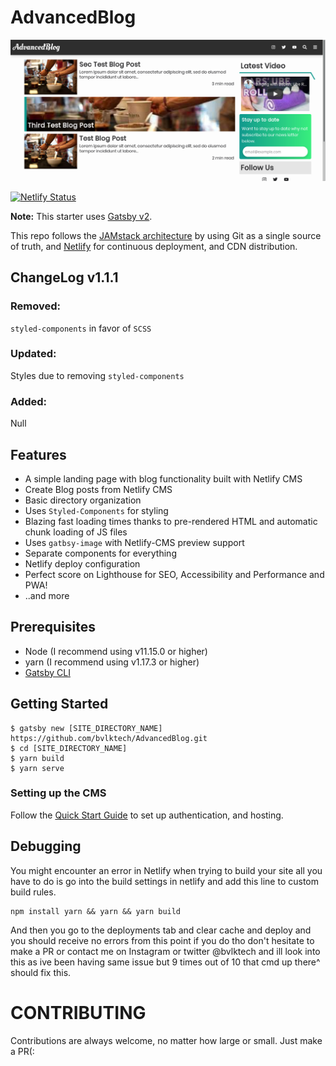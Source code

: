 # AdvancedBlog

<img src='./static/images/README.png' alt='README Image' />

[![Netlify Status](https://api.netlify.com/api/v1/badges/92e73949-ba9b-4b42-b5ad-e2a5195f6386/deploy-status)](https://app.netlify.com/sites/advancedblog/deploys)

**Note:** This starter uses [Gatsby v2](https://www.gatsbyjs.org/blog/2018-09-17-gatsby-v2/).

This repo follows the [JAMstack architecture](https://jamstack.org) by using Git as a single source of truth, and [Netlify](https://www.netlify.com) for continuous deployment, and CDN distribution.

## ChangeLog v1.1.1

### Removed: 
  `styled-components` in favor of `SCSS`
  
### Updated: 
  Styles due to removing `styled-components`
  
### Added: 
  Null

## Features

- A simple landing page with blog functionality built with Netlify CMS
- Create Blog posts from Netlify CMS
- Basic directory organization
- Uses `Styled-Components` for styling
- Blazing fast loading times thanks to pre-rendered HTML and automatic chunk loading of JS files
- Uses `gatbsy-image` with Netlify-CMS preview support
- Separate components for everything
- Netlify deploy configuration
- Perfect score on Lighthouse for SEO, Accessibility and Performance and PWA!
- ..and more

## Prerequisites

- Node (I recommend using v11.15.0 or higher)
- yarn (I recommend using v1.17.3 or higher)
- [Gatsby CLI](https://www.gatsbyjs.org/docs/)

## Getting Started
```
$ gatsby new [SITE_DIRECTORY_NAME] https://github.com/bvlktech/AdvancedBlog.git
$ cd [SITE_DIRECTORY_NAME]
$ yarn build
$ yarn serve
```

### Setting up the CMS

Follow the [Quick Start Guide](https://www.netlifycms.org/docs/quick-start/#authentication) to set up authentication, and hosting.

## Debugging

You might encounter an error in Netlify when trying to build your site all you have to do is go into the build settings in netlify and add this line to custom build rules.

```
npm install yarn && yarn && yarn build
```

And then you go to the deployments tab and clear cache and deploy and you should receive no errors from this point if you do tho don't hesitate to make a PR or contact me on Instagram or twitter @bvlktech and ill look into this as ive been having same issue but 9 times out of 10 that cmd up there^ should fix this.

# CONTRIBUTING

Contributions are always welcome, no matter how large or small. Just make a PR(:
